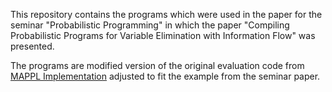 This repository contains the programs which were used in the paper for the seminar "Probabilistic Programming" in which the paper "Compiling Probabilistic Programs for Variable
Elimination with Information Flow" was presented.

The programs are modified version of the original evaluation code from [MAPPL Implementation](https://github.com/mappl-pldi24-ae/mappl-pldi24-a) adjusted to fit the example from the seminar paper.